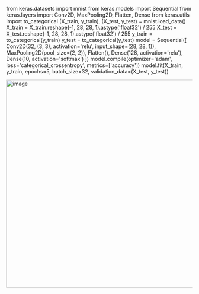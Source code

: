 from keras.datasets import mnist 
from keras.models import Sequential 
from keras.layers import Conv2D, MaxPooling2D, Flatten, Dense 
from keras.utils import to_categorical 
(X_train, y_train), (X_test, y_test) = mnist.load_data() 
X_train = X_train.reshape(-1, 28, 28, 1).astype('float32') / 255 
X_test = X_test.reshape(-1, 28, 28, 1).astype('float32') / 255 
y_train = to_categorical(y_train) 
y_test = to_categorical(y_test) 
model = Sequential([ 
Conv2D(32, (3, 3), activation='relu', input_shape=(28, 28, 1)), 
MaxPooling2D(pool_size=(2, 2)), 
Flatten(), 
Dense(128, activation='relu'), 
Dense(10, activation='softmax') 
]) 
model.compile(optimizer='adam', loss='categorical_crossentropy', 
metrics=['accuracy']) 
model.fit(X_train, y_train, epochs=5, batch_size=32, validation_data=(X_test, 
y_test))

<img width="1280" height="562" alt="image" src="https://github.com/user-attachments/assets/79e3b68c-1638-410e-b804-4515f9d052c0" />
